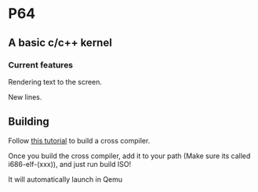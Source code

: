 # P64

## A basic c/c++ kernel

### Current features

Rendering text to the screen.

New lines.

## Building

Follow [this tutorial](wiki.osdev.org/GCC_Cross-Compiler) to build a cross compiler.

Once you build the cross compiler, add it to your path (Make sure its called i686-elf-(xxx)), and just run build ISO!

It will automatically launch in Qemu
